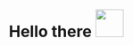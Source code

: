 <h1 align=center>
    Hello there
    <img src="https://github.com/JamirSoares/ME/blob/main/imagens/yoda.png" width="50px">
</h1>